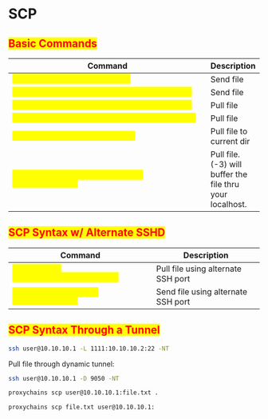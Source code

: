 # SCP

## <mark style="color:red;">Basic Commands</mark>

<table data-header-hidden data-full-width="true"><thead><tr><th width="531">Command</th><th>Description</th></tr></thead><tbody><tr><td><mark style="color:yellow;"><code>scp file.txt user@10.10.10.1:</code></mark></td><td>Send file</td></tr><tr><td><mark style="color:yellow;"><code>scp file.txt user@10.10.10.1:/home/moved.txt</code></mark></td><td>Send file</td></tr><tr><td><mark style="color:yellow;"><code>scp user@10.10.10.1:/home/file.txt moved.txt</code></mark></td><td>Pull file</td></tr><tr><td><mark style="color:yellow;"><code>scp user@10.10.10.1:/home/file.txt /home/user</code></mark></td><td>Pull file</td></tr><tr><td><mark style="color:yellow;"><code>scp user@10.10.10.1:file.txt .</code></mark></td><td>Pull file to current dir</td></tr><tr><td><mark style="color:yellow;"><code>scp -3 user@10.10.10.1:file.txt user@10.10.10.2:</code></mark></td><td>Pull file. (-3) will buffer the file thru your localhost.</td></tr></tbody></table>

## <mark style="color:red;">SCP Syntax w/ Alternate SSHD</mark>

<table data-header-hidden data-full-width="true"><thead><tr><th>Command</th><th>Description</th></tr></thead><tbody><tr><td><mark style="color:yellow;"><code>scp -P 1111 user@10.10.10.1:file.txt .</code></mark></td><td>Pull file using alternate SSH port</td></tr><tr><td><mark style="color:yellow;"><code>scp -P 1111 file.txt user@10.10.10.1:</code></mark></td><td>Send file using alternate SSH port</td></tr></tbody></table>

## <mark style="color:red;">SCP Syntax Through a Tunnel</mark>

```bash
ssh user@10.10.10.1 -L 1111:10.10.10.2:22 -NT
```

Pull file through dynamic tunnel:

```bash
ssh user@10.10.10.1 -D 9050 -NT
```

```bash
proxychains scp user@10.10.10.1:file.txt .
```

```bash
proxychains scp file.txt user@10.10.10.1:
```
